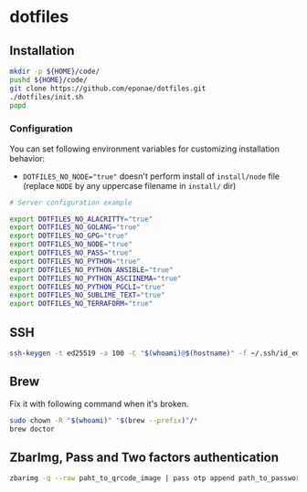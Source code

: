 # dotfiles

## Installation

```bash
mkdir -p ${HOME}/code/
pushd ${HOME}/code/
git clone https://github.com/eponae/dotfiles.git
./dotfiles/init.sh
popd
```

### Configuration

You can set following environment variables for customizing installation behavior:

- `DOTFILES_NO_NODE="true"` doesn't perform install of `install/node` file (replace `NODE` by any uppercase filename in `install/` dir)

```bash
# Server configuration example

export DOTFILES_NO_ALACRITTY="true"
export DOTFILES_NO_GOLANG="true"
export DOTFILES_NO_GPG="true"
export DOTFILES_NO_NODE="true"
export DOTFILES_NO_PASS="true"
export DOTFILES_NO_PYTHON="true"
export DOTFILES_NO_PYTHON_ANSIBLE="true"
export DOTFILES_NO_PYTHON_ASCIINEMA="true"
export DOTFILES_NO_PYTHON_PGCLI="true"
export DOTFILES_NO_SUBLIME_TEXT="true"
export DOTFILES_NO_TERRAFORM="true"
```

## SSH

```bash
ssh-keygen -t ed25519 -a 100 -C "$(whoami)@$(hostname)" -f ~/.ssh/id_ed25519
```

## Brew

Fix it with following command when it's broken.

```bash
sudo chown -R "$(whoami)" "$(brew --prefix)"/*
brew doctor
```

## ZbarImg, Pass and Two factors authentication

```bash
zbarimg -q --raw paht_to_qrcode_image | pass otp append path_to_password_associated
```
